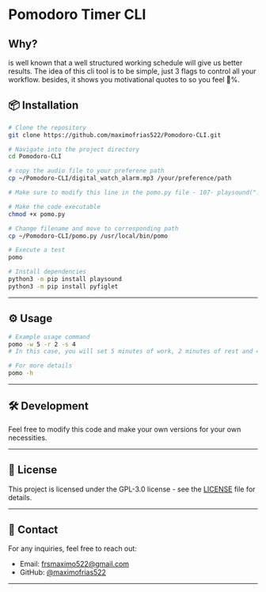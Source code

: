 # Pomodoro Timer CLI


## Why?
is well known that a well structured working schedule will give us better results. The idea of this cli tool is to be simple, just 3 flags to control all your workflow. besides, it shows you motivational quotes to so you feel 💯%.

## 📦 Installation
```bash
# Clone the repository
git clone https://github.com/maximofrias522/Pomodoro-CLI.git

# Navigate into the project directory
cd Pomodoro-CLI

# copy the audio file to your preferene path 
cp ~/Pomodoro-CLI/digital_watch_alarm.mp3 /your/preference/path

# Make sure to modify this line in the pomo.py file - 107- playsound("./digital_watch_alarm.mp3") # change this path to yours

# Make the code executable
chmod +x pomo.py

# Change filename and move to corresponding path
cp ~/Pomodoro-CLI/pomo.py /usr/local/bin/pomo

# Execute a test
pomo

```
```bash
# Install dependencies
python3 -m pip install playsound
python3 -m pip install pyfiglet
```
---

## ⚙️ Usage
```bash
# Example usage command
pomo -w 5 -r 2 -s 4
# In this case, you will set 5 minutes of work, 2 minutes of rest and 4 sessions

# For more details
pomo -h

```
---

## 🛠️ Development
Feel free to modify this code and make your own versions for your own necessities.

---

## 📝 License
This project is licensed under the GPL-3.0 license - see the [LICENSE](LICENSE) file for details.

---

## 📧 Contact
For any inquiries, feel free to reach out:
- Email: [frsmaximo522@gmail.com](frsmaximo522@gmail.com)
- GitHub: [@maximofrias522](https://github.com/maximofrias522)

---



